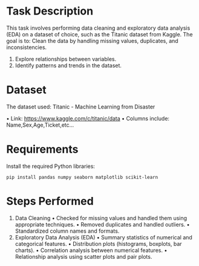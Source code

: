 # Task Description
This task involves performing data cleaning and exploratory data analysis (EDA) on a dataset of choice, such as the Titanic dataset from Kaggle. The goal is to:
Clean the data by handling missing values, duplicates, and inconsistencies.
1. Explore relationships between variables.
2. Identify patterns and trends in the dataset.

# Dataset
The dataset used: Titanic - Machine Learning from Disaster 

• Link: https://www.kaggle.com/c/titanic/data
• Columns include: Name,Sex,Age,Ticket,etc...

# Requirements
Install the required Python libraries:

    pip install pandas numpy seaborn matplotlib scikit-learn



# Steps Performed
1. Data Cleaning
   • Checked for missing values and handled them using appropriate techniques.
   • Removed duplicates and handled outliers.
   • Standardized column names and formats.
2. Exploratory Data Analysis (EDA)
   • Summary statistics of numerical and categorical features.
   • Distribution plots (histograms, boxplots, bar charts).
   • Correlation analysis between numerical features.
   • Relationship analysis using scatter plots and pair plots.
